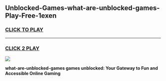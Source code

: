 
## Unblocked-Games-what-are-unblocked-games-Play-Free-1exen
<h3>
<a href="https://premium76.site?title=what-are-unblocked-games&ref=23A">CLICK TO PLAY</a></h3>
<hr>

<h3>
<a href="https://premium76.site?title=what-are-unblocked-games&ref=23A">CLICK 2 PLAY</a>
  
</h3>

<a href="https://premium76.site?title=what-are-unblocked-games&ref=23A"><img src="https://clearcache.store/games.png"></a>


**what-are-unblocked-games games unblocked: Your Gateway to Fun and Accessible Online Gaming**
